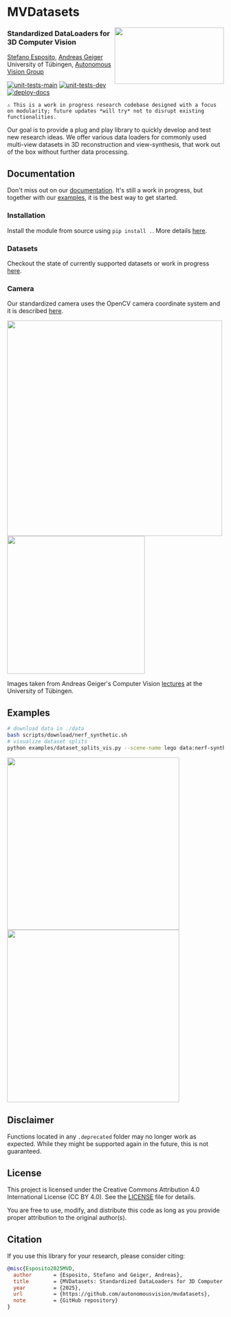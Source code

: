 # MVDatasets


<img align="right" width="254" height="131" src="imgs/MVD.png">

### Standardized DataLoaders for 3D Computer Vision

[Stefano Esposito](https://s-esposito.github.io/), [Andreas Geiger](https://www.cvlibs.net/)
<br>
University of Tübingen, [Autonomous Vision Group](https://uni-tuebingen.de/fakultaeten/mathematisch-naturwissenschaftliche-fakultaet/fachbereiche/informatik/lehrstuehle/autonomous-vision/home/)

[![unit-tests-main](https://github.com/autonomousvision/mvdatasets/actions/workflows/unit-tests-main.yml/badge.svg)](https://github.com/autonomousvision/mvdatasets/actions/workflows/unit-tests-main.yml) [![unit-tests-dev](https://github.com/autonomousvision/mvdatasets/actions/workflows/unit-tests-dev.yml/badge.svg)](https://github.com/autonomousvision/mvdatasets/actions/workflows/unit-tests-dev.yml) [![deploy-docs](https://github.com/autonomousvision/mvdatasets/actions/workflows/deploy-docs.yml/badge.svg)](https://github.com/autonomousvision/mvdatasets/actions/workflows/deploy-docs.yml)

```
⚠️ This is a work in progress research codebase designed with a focus on modularity; future updates *will try* not to disrupt existing functionalities.
```


Our goal is to provide a plug and play library to quickly develop and test new research ideas. We offer various data loaders for commonly used multi-view datasets in 3D reconstruction and view-synthesis, that work out of the box without further data processing.

## Documentation

Don't miss out on our [documentation](https://autonomousvision.github.io/mvdatasets/index.html). It's still a work in progress, but together with our [examples](examples), it is the best way to get started. 

### Installation

Install the module from source using `pip install .`. More details [here](https://autonomousvision.github.io/mvdatasets/source/installation.html).

### Datasets

Checkout the state of currently supported datasets or work in progress [here](https://autonomousvision.github.io/mvdatasets/source/datasets.html).

### Camera

Our standardized camera uses the OpenCV camera coordinate system and it is described [here](https://autonomousvision.github.io/mvdatasets/source/datasets.html).

<p float="left">
  <img src="imgs/pose_and_intrinsics.png" width="500"/>
  <img src="imgs/projection_with_principal_point_offset.png" width="320"/>
</p>

Images taken from Andreas Geiger's Computer Vision [lectures](https://uni-tuebingen.de/fakultaeten/mathematisch-naturwissenschaftliche-fakultaet/fachbereiche/informatik/lehrstuehle/autonomous-vision/lectures/computer-vision/) at the University of Tübingen.

## Examples

```bash
# download data in ./data
bash scripts/download/nerf_synthetic.sh
# visualize dataset splits
python examples/dataset_splits_vis.py --scene-name lego data:nerf-synthetic
```

<p float="left">
  <img src="imgs/blender_train_cameras.png" width="400"/>
  <img src="imgs/blender_test_cameras.png" width="400"/>
</p>

## Disclaimer

Functions located in any `.deprecated` folder may no longer work as expected. While they might be supported again in the future, this is not guaranteed.

## License

This project is licensed under the Creative Commons Attribution 4.0 International License (CC BY 4.0). See the [LICENSE](LICENSE) file for details.

You are free to use, modify, and distribute this code as long as you provide proper attribution to the original author(s).

## Citation

If you use this library for your research, please consider citing:

```bibtex
@misc{Esposito2025MVD,
  author       = {Esposito, Stefano and Geiger, Andreas},
  title        = {MVDatasets: Standardized DataLoaders for 3D Computer Vision},
  year         = {2025},
  url          = {https://github.com/autonomousvision/mvdatasets},
  note         = {GitHub repository}
}
```